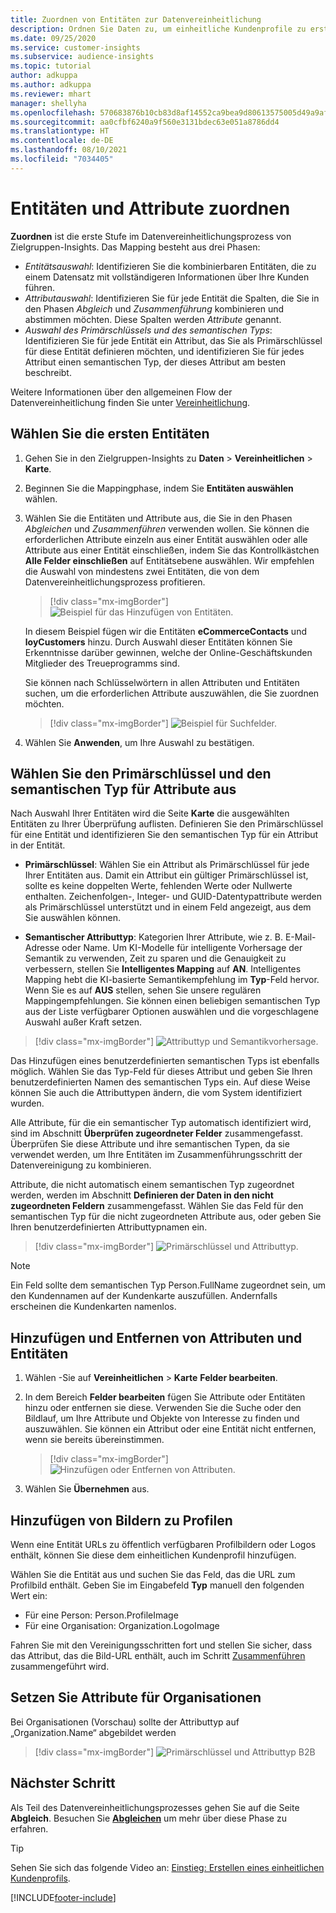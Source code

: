 ```yaml
---
title: Zuordnen von Entitäten zur Datenvereinheitlichung
description: Ordnen Sie Daten zu, um einheitliche Kundenprofile zu erstellen.
ms.date: 09/25/2020
ms.service: customer-insights
ms.subservice: audience-insights
ms.topic: tutorial
author: adkuppa
ms.author: adkuppa
ms.reviewer: mhart
manager: shellyha
ms.openlocfilehash: 570683876b10cb83d8af14552ca9bea9d80613575005d49a9af37cc16b8e75c9
ms.sourcegitcommit: aa0cfbf6240a9f560e3131bdec63e051a8786dd4
ms.translationtype: HT
ms.contentlocale: de-DE
ms.lasthandoff: 08/10/2021
ms.locfileid: "7034405"
---
```

# <a name="map-entities-and-attributes"></a>Entitäten und Attribute zuordnen

**Zuordnen** ist die erste Stufe im Datenvereinheitlichungsprozess von Zielgruppen-Insights. Das Mapping besteht aus drei Phasen:

- *Entitätsauswahl*: Identifizieren Sie die kombinierbaren Entitäten, die zu einem Datensatz mit vollständigeren Informationen über Ihre Kunden führen.
- *Attributauswahl*: Identifizieren Sie für jede Entität die Spalten, die Sie in den Phasen *Abgleich* und *Zusammenführung* kombinieren und abstimmen möchten. Diese Spalten werden *Attribute* genannt.
- *Auswahl des Primärschlüssels und des semantischen Typs*: Identifizieren Sie für jede Entität ein Attribut, das Sie als Primärschlüssel für diese Entität definieren möchten, und identifizieren Sie für jedes Attribut einen semantischen Typ, der dieses Attribut am besten beschreibt.

Weitere Informationen über den allgemeinen Flow der Datenvereinheitlichung finden Sie unter [Vereinheitlichung](data-unification.md).

## <a name="select-the-first-entities"></a>Wählen Sie die ersten Entitäten

1. Gehen Sie in den Zielgruppen-Insights zu **Daten** > **Vereinheitlichen** > **Karte**.

2. Beginnen Sie die Mappingphase, indem Sie **Entitäten auswählen** wählen.

3. Wählen Sie die Entitäten und Attribute aus, die Sie in den Phasen *Abgleichen* und *Zusammenführen* verwenden wollen. Sie können die erforderlichen Attribute einzeln aus einer Entität auswählen oder alle Attribute aus einer Entität einschließen, indem Sie das Kontrollkästchen **Alle Felder einschließen** auf Entitätsebene auswählen. Wir empfehlen die Auswahl von mindestens zwei Entitäten, die von dem Datenvereinheitlichungsprozess profitieren.

   > [!div class="mx-imgBorder"]
   > ![Beispiel für das Hinzufügen von Entitäten.](media/data-manager-configure-map-add-entities-example.png "Beispiel für das Hinzufügen von Entitäten")

   In diesem Beispiel fügen wir die Entitäten **eCommerceContacts** und **loyCustomers** hinzu. Durch Auswahl dieser Entitäten können Sie Erkenntnisse darüber gewinnen, welche der Online-Geschäftskunden Mitglieder des Treueprogramms sind.
   
   Sie können nach Schlüsselwörtern in allen Attributen und Entitäten suchen, um die erforderlichen Attribute auszuwählen, die Sie zuordnen möchten.
   
     > [!div class="mx-imgBorder"]
   > ![Beispiel für Suchfelder.](media/data-manager-configure-map-search-fields-example.png "Beispiel für Suchfelder")

4. Wählen Sie **Anwenden**, um Ihre Auswahl zu bestätigen.

## <a name="select-primary-key-and-semantic-type-for-attributes"></a>Wählen Sie den Primärschlüssel und den semantischen Typ für Attribute aus

Nach Auswahl Ihrer Entitäten wird die Seite **Karte** die ausgewählten Entitäten zu Ihrer Überprüfung auflisten. Definieren Sie den Primärschlüssel für eine Entität und identifizieren Sie den semantischen Typ für ein Attribut in der Entität.

- **Primärschlüssel**: Wählen Sie ein Attribut als Primärschlüssel für jede Ihrer Entitäten aus. Damit ein Attribut ein gültiger Primärschlüssel ist, sollte es keine doppelten Werte, fehlenden Werte oder Nullwerte enthalten. Zeichenfolgen-, Integer- und GUID-Datentypattribute werden als Primärschlüssel unterstützt und in einem Feld angezeigt, aus dem Sie auswählen können.

- **Semantischer Attributtyp**: Kategorien Ihrer Attribute, wie z. B. E-Mail-Adresse oder Name. Um KI-Modelle für intelligente Vorhersage der Semantik zu verwenden, Zeit zu sparen und die Genauigkeit zu verbessern, stellen Sie **Intelligentes Mapping** auf **AN**. Intelligentes Mapping hebt die KI-basierte Semantikempfehlung im **Typ**-Feld hervor. Wenn Sie es auf **AUS** stellen, sehen Sie unsere regulären Mappingempfehlungen. Sie können einen beliebigen semantischen Typ aus der Liste verfügbarer Optionen auswählen und die vorgeschlagene Auswahl außer Kraft setzen.

> [!div class="mx-imgBorder"]
> ![Attributtyp und Semantikvorhersage.](media/data-manager-configure-map-add-attributes-semantic-prediction.png "Attributtyp und Semantikvorhersage")

Das Hinzufügen eines benutzerdefinierten semantischen Typs ist ebenfalls möglich. Wählen Sie das Typ-Feld für dieses Attribut und geben Sie Ihren benutzerdefinierten Namen des semantischen Typs ein. Auf diese Weise können Sie auch die Attributtypen ändern, die vom System identifiziert wurden.

Alle Attribute, für die ein semantischer Typ automatisch identifiziert wird, sind im Abschnitt **Überprüfen zugeordneter Felder** zusammengefasst. Überprüfen Sie diese Attribute und ihre semantischen Typen, da sie verwendet werden, um Ihre Entitäten im Zusammenführungsschritt der Datenvereinigung zu kombinieren.

Attribute, die nicht automatisch einem semantischen Typ zugeordnet werden, werden im Abschnitt **Definieren der Daten in den nicht zugeordneten Feldern** zusammengefasst. Wählen Sie das Feld für den semantischen Typ für die nicht zugeordneten Attribute aus, oder geben Sie Ihren benutzerdefinierten Attributtypnamen ein.

> [!div class="mx-imgBorder"]
> ![Primärschlüssel und Attributtyp.](media/data-manager-configure-map-add-attributes.png "Primärschlüssel und Attributtyp")

> [!NOTE]
> Ein Feld sollte dem semantischen Typ Person.FullName zugeordnet sein, um den Kundennamen auf der Kundenkarte auszufüllen. Andernfalls erscheinen die Kundenkarten namenlos. 

## <a name="add-and-remove-attributes-and-entities"></a>Hinzufügen und Entfernen von Attributen und Entitäten

1. Wählen -Sie auf **Vereinheitlichen** > **Karte** **Felder bearbeiten**.

2. In dem Bereich **Felder bearbeiten** fügen Sie Attribute oder Entitäten hinzu oder entfernen sie diese. Verwenden Sie die Suche oder den Bildlauf, um Ihre Attribute und Objekte von Interesse zu finden und auszuwählen. Sie können ein Attribut oder eine Entität nicht entfernen, wenn sie bereits übereinstimmen.

   > [!div class="mx-imgBorder"]
   > ![Hinzufügen oder Entfernen von Attributen.](media/configure-data-map-edit.png "Attribute hinzufügen oder entfernen")

3. Wählen Sie **Übernehmen** aus.

## <a name="add-images-to-profiles"></a>Hinzufügen von Bildern zu Profilen

Wenn eine Entität URLs zu öffentlich verfügbaren Profilbildern oder Logos enthält, können Sie diese dem einheitlichen Kundenprofil hinzufügen.

Wählen Sie die Entität aus und suchen Sie das Feld, das die URL zum Profilbild enthält. Geben Sie im Eingabefeld **Typ** manuell den folgenden Wert ein: 
- Für eine Person: Person.ProfileImage
- Für eine Organisation: Organization.LogoImage

Fahren Sie mit den Vereinigungsschritten fort und stellen Sie sicher, dass das Attribut, das die Bild-URL enthält, auch im Schritt [Zusammenführen](merge-entities.md) zusammengeführt wird.

## <a name="set-attributes-for-organizations"></a>Setzen Sie Attribute für Organisationen

Bei Organisationen (Vorschau) sollte der Attributtyp auf „Organization.Name“ abgebildet werden
> [!div class="mx-imgBorder"]
> ![Primärschlüssel und Attributtyp B2B](media/configure-data-map-edit-b2b.png "Primärschlüssel und Attributtyp B2B")

## <a name="next-step"></a>Nächster Schritt

Als Teil des Datenvereinheitlichungsprozesses gehen Sie auf die Seite **Abgleich**. Besuchen Sie [**Abgleichen**](match-entities.md) um mehr über diese Phase zu erfahren.

> [!TIP]
> Sehen Sie sich das folgende Video an: [Einstieg: Erstellen eines einheitlichen Kundenprofils](https://youtu.be/oBfGEhucAxs).


[!INCLUDE[footer-include](../includes/footer-banner.md)]